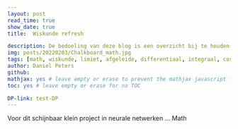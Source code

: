 ```yaml
---
layout: post
read_time: true
show_date: true
title:  Wiskunde refresh

description: De bedoeling van deze blog is een overzicht bij te houden van het wiskundig traject dat is afgelegd met betrekking tot de wiskundige aspecten gerelateerd aan het audio verhaal.
img: posts/20220203/Chalkboard_math.jpg
tags: [math, wiskunde, limiet, afgeleide, differentiaal, integraal, cos, sin]
author: Daniel Peters
github:
mathjax: yes # leave empty or erase to prevent the mathjax javascript from loading
toc: yes # leave empty or erase for no TOC

DP-link: test-DP
---
```


Voor dit schijnbaar klein project in neurale netwerken ... Math